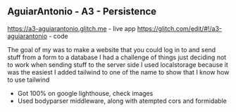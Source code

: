 

## AguiarAntonio - A3 - Persistence

https://a3-aguiarantonio.glitch.me - live app
https://glitch.com/edit/#!/a3-aguiarantonio - code

The goal of my was to make a website that you could log in to and send stuff from a form to a database
I had a challenge of things just deciding not to work when sending stuff to the server side
I used localstorage because it was the easiest
I added tailwind to one of the name to show that I know how to use tailwind


- Got 100% on google lighthouse, check images
- Used bodyparser middleware, along with atempted cors and formidable
